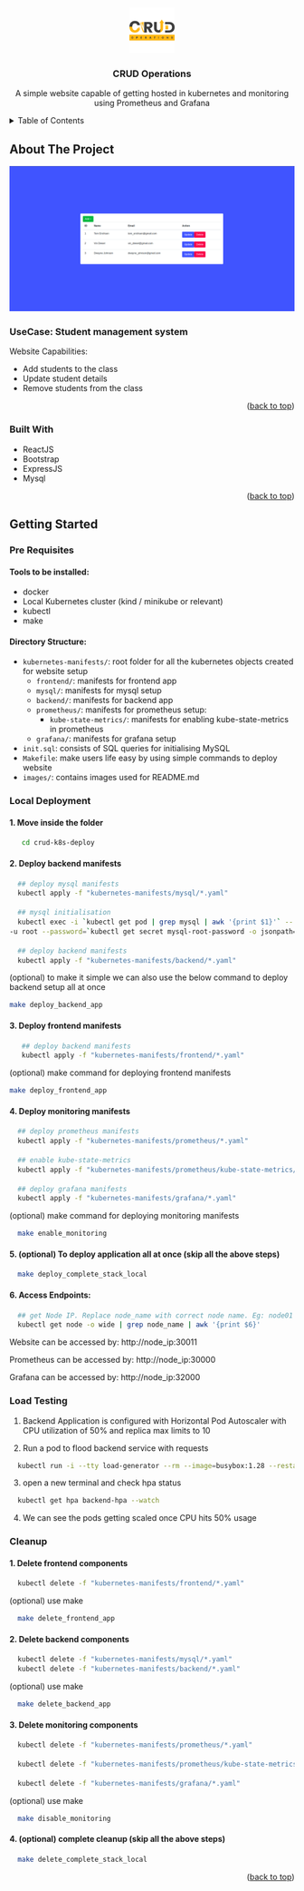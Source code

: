 <a name="readme-top"></a>

<!-- PROJECT LOGO -->
<br />
<div align="center">
  <a href="https://github.com/othneildrew/Best-README-Template">
    <img src="images/logo.png" alt="Logo" width="80" height="80">
  </a>

  <h3 align="center">CRUD Operations</h3>

  <p align="center">
    A simple website capable of getting hosted in kubernetes and monitoring using Prometheus and Grafana
    <br />
  </p>
</div>



<!-- TABLE OF CONTENTS -->
<details>
  <summary>Table of Contents</summary>
  <ol>
    <li>
      <a href="#about-the-project">About The Project</a>
      <ul>
        <li><a href="#built-with">Built With</a></li>
      </ul>
    </li>
    <li>
      <a href="#getting-started">Getting Started</a>
      <ul>
        <li><a href="#prerequisites">Pre Requisites</a></li>
        <li><a href="#local-deployment">Local Deployment</a></li>
        <li><a href="#load-testing">Load Testing</a></li>
        <li><a href="#cleanup">Cleanup</a></li>
      </ul>
    </li>
  </ol>
</details>



<!-- ABOUT THE PROJECT -->
## About The Project

[![Product Name Screen Shot][product-screenshot]](https://example.com)

### UseCase: Student management system

Website Capabilities:
* Add students to the class
* Update student details
* Remove students from the class

<p align="right">(<a href="#readme-top">back to top</a>)</p>



### Built With

* ReactJS
* Bootstrap
* ExpressJS
* Mysql

<p align="right">(<a href="#readme-top">back to top</a>)</p>



<!-- GETTING STARTED -->
## Getting Started

### Pre Requisites

#### Tools to be installed:

* docker
* Local Kubernetes cluster (kind / minikube or relevant)  
* kubectl
* make

#### Directory Structure:

* `kubernetes-manifests/`: root folder for all the kubernetes objects created for website setup
    * `frontend/`: manifests for frontend app
    * `mysql/`: manifests for mysql setup
    * `backend/`: manifests for backend app
    * `prometheus/`: manifests for prometheus setup:
        * `kube-state-metrics/`: manifests for enabling kube-state-metrics in prometheus
    * `grafana/`: manifests for grafana setup
* `init.sql`: consists of SQL queries for initialising MySQL
* `Makefile`: make users life easy by using simple commands to deploy website
* `images/`: contains images used for README.md

### Local Deployment

#### 1. Move inside the folder
```sh
   cd crud-k8s-deploy
```

#### 2. Deploy backend manifests
```sh
  ## deploy mysql manifests
  kubectl apply -f "kubernetes-manifests/mysql/*.yaml"

  ## mysql initialisation
  kubectl exec -i `kubectl get pod | grep mysql | awk '{print $1}'` -- mysql -h localhost \
-u root --password=`kubectl get secret mysql-root-password -o jsonpath='{.data.secretKey}' | base64 -d` < init.sql

  ## deploy backend manifests
  kubectl apply -f "kubernetes-manifests/backend/*.yaml"
```

  (optional)
  to make it simple we can also use the below command to deploy backend setup all at once
  ```sh
  make deploy_backend_app
  ```

#### 3. Deploy frontend manifests
```sh
   ## deploy backend manifests
   kubectl apply -f "kubernetes-manifests/frontend/*.yaml"
```

  (optional)
   make command for deploying frontend manifests
   ```sh
   make deploy_frontend_app
   ```

#### 4. Deploy monitoring manifests
```sh
  ## deploy prometheus manifests
  kubectl apply -f "kubernetes-manifests/prometheus/*.yaml"

  ## enable kube-state-metrics
  kubectl apply -f "kubernetes-manifests/prometheus/kube-state-metrics/*.yaml"

  ## deploy grafana manifests
  kubectl apply -f "kubernetes-manifests/grafana/*.yaml"
```

(optional) 
make command for deploying monitoring manifests
```sh
  make enable_monitoring
```

#### 5. (optional) To deploy application all at once (skip all the above steps)
```sh
  make deploy_complete_stack_local
```

#### 6. Access Endpoints:
```sh
  ## get Node IP. Replace node_name with correct node name. Eg: node01
  kubectl get node -o wide | grep node_name | awk '{print $6}'
```

  Website can be accessed by: http://node_ip:30011

  Prometheus can be accessed by: http://node_ip:30000

  Grafana can be accessed by: http://node_ip:32000

### Load Testing

1. Backend Application is configured with Horizontal Pod Autoscaler with CPU utilization of 50% and replica max limits to 10

2. Run a pod to flood backend service with requests
```sh
  kubectl run -i --tty load-generator --rm --image=busybox:1.28 --restart=Never -- /bin/sh -c "while sleep 0.01; do wget -q -O- http://backend:3000; done"
```

3. open a new terminal and check hpa status
```sh
  kubectl get hpa backend-hpa --watch
```

4. We can see the pods getting scaled once CPU hits 50% usage

### Cleanup

#### 1. Delete frontend components
```sh
  kubectl delete -f "kubernetes-manifests/frontend/*.yaml"
```

(optional) use make
```sh
  make delete_frontend_app
```

#### 2. Delete backend components
```sh
  kubectl delete -f "kubernetes-manifests/mysql/*.yaml"
  kubectl delete -f "kubernetes-manifests/backend/*.yaml"
```

(optional) use make
```sh
  make delete_backend_app
```

#### 3. Delete monitoring components
```sh
  kubectl delete -f "kubernetes-manifests/prometheus/*.yaml"

  kubectl delete -f "kubernetes-manifests/prometheus/kube-state-metrics/*.yaml"
  
  kubectl delete -f "kubernetes-manifests/grafana/*.yaml"
```

(optional) use make
```sh
  make disable_monitoring
```

#### 4. (optional) complete cleanup (skip all the above steps)
```sh
  make delete_complete_stack_local
```

<p align="right">(<a href="#readme-top">back to top</a>)</p>


<!-- MARKDOWN LINKS & IMAGES -->
<!-- https://www.markdownguide.org/basic-syntax/#reference-style-links -->
[product-screenshot]: images/app.png
[React-url]: https://reactjs.org/
[Bootstrap-url]: https://getbootstrap.com
[Express-url]: https://expressjs.com/
[Node-url]: https://nodejs.org/en/
[mysql-url]: https://www.mysql.com/
